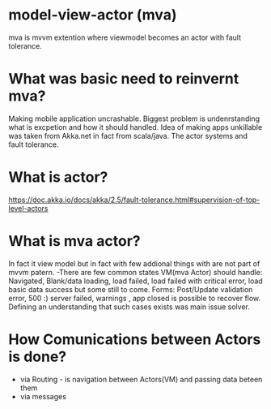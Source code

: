 # model-view-actor (mva)
mva is mvvm extention where viewmodel becomes an actor with fault tolerance.
# What was basic need to reinvernt mva?
Making mobile application uncrashable. Biggest problem is undenrstanding what is excpetion and how it should handled.
Idea of making apps unkillable was taken from Akka.net in fact from scala/java. The actor systems and fault tolerance.
# What is actor?
https://doc.akka.io/docs/akka/2.5/fault-tolerance.html#supervision-of-top-level-actors
# What is mva actor?
In fact it view model but in fact with few addional things with are not part of mvvm patern.
-There are few common states VM(mva Actor) should handle:
Navigated, Blank/data loading, load failed, load failed with critical error, load basic data success but some still to come.
Forms: Post/Update validation error, 500 :) server failed, warnings , app closed is possible to recover flow.
Defining an understanding that such cases exists was main issue solver.
# How Comunications between Actors is done?
- via Routing - is navigation between Actors(VM) and passing data beteen them 
- via messages  

